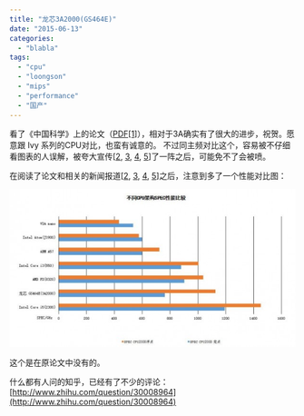 ```yaml
---
title: "龙芯3A2000(GS464E)"
date: "2015-06-13"
categories: 
  - "blabla"
tags: 
  - "cpu"
  - "loongson"
  - "mips"
  - "performance"
  - "国产"
---
```


看了《中国科学》上的论文（[PDF\[1\]](http://info.scichina.com/sciF/CN/abstract/abstract517490.shtml#)），相对于3A确实有了很大的进步，祝贺。愿意跟 Ivy 系列的CPU对比，也蛮有诚意的。 不过同主频对比这个，容易被不仔细看图表的人误解，被夸大宣传\[[2](http://www.shafale.com/forum.php?mod=viewthread&tid=15666), [3](http://m.mydrivers.com/newsview/431913.html), [4](http://www.leiphone.com/news/201505/llVCsUowdwTzkrge.html), [5](http://help.3g.163.com/15/0526/20/AQIMOI7T00964K9K.html)\]了一阵之后，可能免不了会被喷。

在阅读了论文和相关的新闻报道\[[2](http://www.shafale.com/forum.php?mod=viewthread&tid=15666), [3](http://m.mydrivers.com/newsview/431913.html), [4](http://www.leiphone.com/news/201505/llVCsUowdwTzkrge.html), [5](http://help.3g.163.com/15/0526/20/AQIMOI7T00964K9K.html)\]之后，注意到多了一个性能对比图：

[![GS464E](images/GS464E.jpg)](http://hellocompiler.com/wp-content/uploads/2015/06/GS464E.jpg)

这个是在原论文中没有的。

什么都有人问的知乎，已经有了不少的评论： [http://www.zhihu.com/question/30008964](http://www.zhihu.com/question/30008964)
